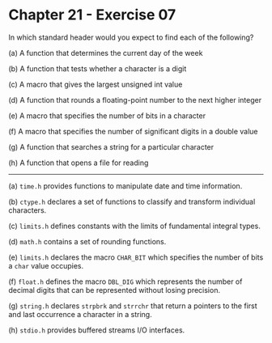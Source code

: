 # Chapter 21 - Exercise 07

In which standard header would you expect to find each of the following?

(a) A function that determines the current day of the week

(b) A function that tests whether a character is a digit

(c) A macro that gives the largest unsigned int value

(d) A function that rounds a floating-point number to the next higher integer

(e) A macro that specifies the number of bits in a character

(f) A macro that specifies the number of significant digits in a double value

(g) A function that searches a string for a particular character

(h) A function that opens a file for reading


---

(a) `time.h` provides functions to manipulate date and time information.

(b) `ctype.h`  declares a set of functions to classify and transform individual
characters.

(c) `limits.h` defines constants with the limits of fundamental integral types. 

(d) `math.h` contains a set of rounding functions.

(e) `limits.h` declares the macro `CHAR_BIT` which specifies the number of bits
a `char` value occupies.

(f) `float.h` defines the macro `DBL_DIG` which represents the number of decimal
digits that can be represented without losing precision.

(g) `string.h` declares `strpbrk` and `strrchr` that return a pointers to the
first and last occurrence a character in a string.

(h) `stdio.h` provides buffered streams I/O interfaces. 
